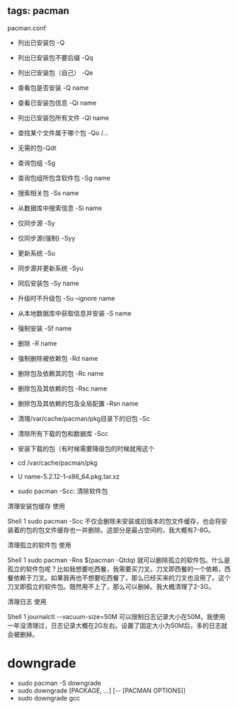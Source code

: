 ## tags: pacman

pacman.conf

- 列出已安装包 -Q
- 列出已安装包不要后缀 -Qq
- 列出已安装包（自己） -Qe
- 查看包是否安装 -Q name
- 查看已安装包信息 -Qi name
- 列出已安装包所有文件 -QI name
- 查找某个文件属于哪个包 -Qo /…
- 无需的包-Qdt

- 查询包组 -Sg
- 查询包组所包含软件包 -Sg name
- 搜索相关包 -Ss name
- 从数据库中搜索信息 -Si name

- 仅同步源 -Sy
- 仅同步源(强制) -Syy
- 更新系统 -Su
- 同步源并更新系统 -Syu
- 同后安装包 -Sy name
- 升级时不升级包 -Su –ignore name
- 从本地数据库中获取信息并安装 -S name
- 强制安装 -Sf name

- 删除 -R name
- 强制删除被依赖包 -Rd name
- 删除包及依赖其的包 -Rc name
- 删除包及其依赖的包 -Rsc name
- 删除包及其依赖的包及全局配置 -Rsn name
- 清理/var/cache/pacman/pkg目录下的旧包 -Sc

- 清除所有下载的包和数据库 -Scc

- 安装下载的包（有时候需要降级包的时候就用这个
- cd /var/cache/pacman/pkg
- U name-5.2.12-1-x86_64.pkg.tar.xz 

- sudo pacman -Scc: 清除软件包


清理安装包缓存
使用

Shell
1
sudo pacman -Scc
不仅会删除未安装或旧版本的包文件缓存，也会将安装着的包的包文件缓存也一并删除。这部分是最占空间的，我大概有7-8G。

清理孤立的软件包
使用

Shell
1
sudo pacman -Rns $(pacman -Qtdq)
就可以删除孤立的软件包。什么是孤立的软件包呢？比如我想要吃西餐，我需要买刀叉。刀叉即西餐的一个依赖，西餐依赖于刀叉。如果我再也不想要吃西餐了，那么已经买来的刀叉也没用了。这个刀叉即孤立的软件包。既然用不上了，那么可以删掉。我大概清理了2-3G。

清理日志
使用

Shell
1
journalctl --vacuum-size=50M
可以限制日志记录大小在50M，我使用一年没清理过，日志记录大概在2G左右。设置了固定大小为50M后，多的日志就会被删掉。



# downgrade

- sudo pacman -S downgrade
- sudo downgrade [PACKAGE, ...] [-- [PACMAN OPTIONS]]
- sudo downgrade gcc
